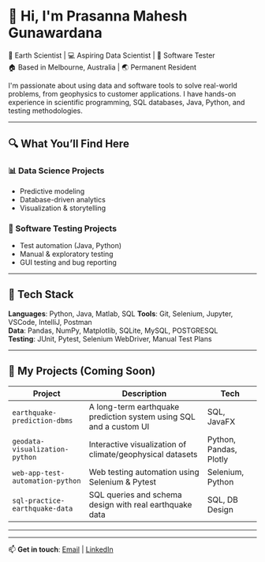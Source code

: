 # 👋 Hi, I'm Prasanna Mahesh Gunawardana

🔬 Earth Scientist | 💻 Aspiring Data Scientist | 🧪 Software Tester  
🏠 Based in Melbourne, Australia | 🌏 Permanent Resident

I'm passionate about using data and software tools to solve real-world problems, from geophysics to customer applications. I have hands-on experience in scientific programming, SQL databases, Java, Python, and testing methodologies.

---

## 🔍 What You’ll Find Here

### 📊 Data Science Projects
- Predictive modeling
- Database-driven analytics
- Visualization & storytelling

### 🧪 Software Testing Projects
- Test automation (Java, Python)
- Manual & exploratory testing
- GUI testing and bug reporting

- ---

## 🔧 Tech Stack

**Languages**: Python, Java, Matlab, SQL
**Tools**: Git, Selenium, Jupyter, VSCode, IntelliJ, Postman  
**Data**: Pandas, NumPy, Matplotlib, SQLite, MySQL, POSTGRESQL  
**Testing**: JUnit, Pytest, Selenium WebDriver, Manual Test Plans

---
## 🚀 My Projects (Coming Soon)

| Project | Description | Tech |
|--------|-------------|------|
| `earthquake-prediction-dbms` | A long-term earthquake prediction system using SQL and a custom UI | SQL, JavaFX |
| `geodata-visualization-python` | Interactive visualization of climate/geophysical datasets | Python, Pandas, Plotly |
| `web-app-test-automation-python` | Web testing automation using Selenium & Pytest | Selenium, Python |
| `sql-practice-earthquake-data` | SQL queries and schema design with real earthquake data | SQL, DB Design |

---

---

📫 **Get in touch**: [Email](mailto:pmgunawardana@gmail.com) | [LinkedIn](https://www.linkedin.com/in/prasanna-mahesh-gunawardana-b9b24115/)  
